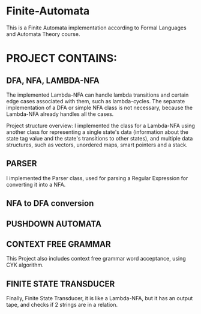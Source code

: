 # Finite-Automata
This is a Finite Automata implementation according to Formal Languages and Automata Theory course.

# PROJECT CONTAINS: 

## DFA, NFA, LAMBDA-NFA
The implemented Lambda-NFA can handle lambda transitions and certain edge cases associated with them, such as lambda-cycles.
The separate implementation of a DFA or simple NFA class is not necessary, because the Lambda-NFA already handles all the cases.

Project structure overview:
I implemented the class for a Lambda-NFA using another class for representing a single state's data (information about the state tag value and the state's transitions to other states), and multiple data structures, such as vectors, unordered maps, smart pointers and a stack.

## PARSER
I implemented the Parser class, used for parsing a Regular Expression for converting it into a NFA.

## NFA to DFA conversion

## PUSHDOWN AUTOMATA

## CONTEXT FREE GRAMMAR
This Project also includes context free grammar word acceptance, using CYK algorithm.

## FINITE STATE TRANSDUCER
Finally, Finite State Transducer, it is like a Lambda-NFA, but it has an output tape, and checks if 2 strings are in a relation.
